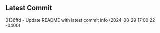 
## Latest Commit
0136ffd - Update README with latest commit info (2024-08-29 17:00:22 -0400) <Yunxi-Zhou>
